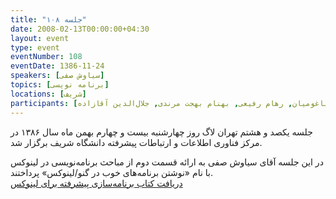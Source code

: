 ```yaml
---
title: "جلسه ۱۰۸"
date: 2008-02-13T00:00:00+04:30
layout: event
type: event
eventNumber: 108
eventDate: 1386-11-24
speakers: [سیاوش صفی]
topics: [برنامه نویسی]
locations: [شریف]
participants: [سعید تقوی, علی جمشیدی, امیر خانی, فرهاد هدایتی, فرزاد صداقت بین, امیل صدق, ایریکس, امیر محمد سعید, حمیدرضا داوودی, احمد زمانی, علی روستایی, سیاوش صفی, نوید عبدی, اشکان قاسمی, آرمن باغومیان, رهام رفیعی, بهنام بهجت مرندی, جلال‌الدین آقازاده]
---
```

جلسه یکصد و هشتم تهران لاگ روز چهارشنبه بیست و چهارم بهمن ماه سال ۱۳۸۶ در مرکز فناوری اطلاعات و ارتباطات پیشرفته دانشگاه شریف برگزار شد.

در این جلسه آقای سیاوش صفی به ارائه قسمت دوم از مباحث برنامه‌نویسی در لینوکس با نام «نوشتن برنامه‌های خوب در گنو/لینوکس» پرداختند.  
[دریافت کتاب برنامه‌سازی پیشرفته برای لینوکس](http://www.advancedlinuxprogramming.com/downloads.html)  
